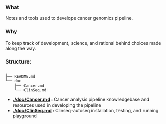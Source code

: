 ### What

Notes and tools used to develope cancer genomics pipeline.

### Why

To keep track of development, science, and rational behind choices made along the way.

### Structure:

```
.
├── README.md
└── doc
    ├── Cancer.md
    └── ClinSeq.md

```

- **[./doc/Cancer.md](./doc/Cancer.md) :**	 Cancer analysis pipeline knowledgebase and resources used in developing the pipeline
- **[./doc/ClinSeq.md](./doc/ClinSeq.md) :** Clinseq-autoseq installation, testing, and running playground




